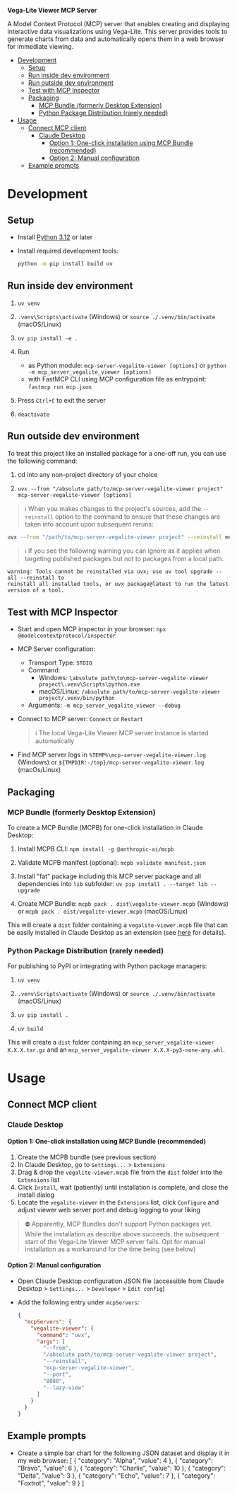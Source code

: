 **Vega-Lite Viewer MCP Server**

A Model Context Protocol (MCP) server that enables creating and displaying interactive data visualizations using Vega-Lite. This server provides tools to generate charts from data and automatically opens them in a web browser for immediate viewing.

- [Development](#development)
  - [Setup](#setup)
  - [Run inside dev environment](#run-inside-dev-environment)
  - [Run outside dev environment](#run-outside-dev-environment)
  - [Test with MCP Inspector](#test-with-mcp-inspector)
  - [Packaging](#packaging)
    - [MCP Bundle (formerly Desktop Extension)](#mcp-bundle-formerly-desktop-extension)
    - [Python Package Distribution (rarely needed)](#python-package-distribution-rarely-needed)
- [Usage](#usage)
  - [Connect MCP client](#connect-mcp-client)
    - [Claude Desktop](#claude-desktop)
      - [Option 1: One-click installation using MCP Bundle (recommended)](#option-1-one-click-installation-using-mcp-bundle-recommended)
      - [Option 2: Manual configuration](#option-2-manual-configuration)
  - [Example prompts](#example-prompts)

# Development

## Setup

- Install [Python 3.12](https://www.python.org/downloads) or later
- Install required development tools:
  
  ```bash
  python -m pip install build uv
  ```

## Run inside dev environment

1. `uv venv`

2. `.venv\Scripts\activate` (Windows) or `source ./.venv/bin/activate` (macOS/Linux)

3. `uv pip install -e .`

4. Run

    - as Python module: `mcp-server-vegalite-viewer [options]` or `python -m mcp_server_vegalite_viewer [options]`
    - with FastMCP CLI using MCP configuration file as entrypoint: `fastmcp run mcp.json`

5. Press `Ctrl+C` to exit the server

6. `deactivate`

## Run outside dev environment

To treat this project like an installed package for a one-off run, you can use the following command:

1. cd into any non-project directory of your choice

2. `uvx --from "/absolute path/to/mcp-server-vegalite-viewer project" mcp-server-vegalite-viewer [options]`

> :information_source: When you makes changes to the project's sources, add the `--reinstall` option to 
> the command to ensure that these changes are taken into account upon subsequent reruns:

```bash
uvx --from "/path/to/mcp-server-vegalite-viewer project" --reinstall mcp-server-vegalite-viewer [options]
```

> :information_source: If you see the following warning you can ignore as it applies when targeting published packages
> but not to packages from a local path.

```
warning: Tools cannot be reinstalled via uvx; use uv tool upgrade --all --reinstall to 
reinstall all installed tools, or uvx package@latest to run the latest version of a tool.
```

## Test with MCP Inspector

- Start and open MCP inspector in your browser: `npx @modelcontextprotocol/inspector`

- MCP Server configuration:
  - Transport Type: `STDIO`
  - Command: 
    - Windows: `\absolute path\to\mcp-server-vegalite-viewer project\.venv\Scripts\python.exe`
    - macOS/Linux: `/absolute path/to/mcp-server-vegalite-viewer project/.venv/bin/python`
  - Arguments: `-m mcp_server_vegalite_viewer --debug`

- Connect to MCP server: `Connect` or `Restart`

  > :information_source: The local Vega-Lite Viewer MCP server instance is started automatically

- Find MCP server logs in `%TEMP%\mcp-server-vegalite-viewer.log` (Windows) or `${TMPDIR:-/tmp}/mcp-server-vegalite-viewer.log` (macOs/Linux)

## Packaging

### MCP Bundle (formerly Desktop Extension)

To create a MCP Bundle (MCPB) for one-click installation in Claude Desktop:

1. Install MCPB CLI: `npm install -g @anthropic-ai/mcpb`

2. Validate MCPB manifest (optional): `mcpb validate manifest.json`

3. Install "fat" package including this MCP server package and all dependencies into `lib` subfolder: `uv pip install . --target lib --upgrade`

4. Create MCP Bundle: `mcpb pack . dist\vegalite-viewer.mcpb` (Windows) or `mcpb pack . dist/vegalite-viewer.mcpb` (macOS/Linux)

This will create a `dist` folder containing a `vegalite-viewer.mcpb` file that can be easily installed in Claude Desktop as an extension (see [here](https://www.anthropic.com/engineering/desktop-extensions) for details).

### Python Package Distribution (rarely needed)

For publishing to PyPI or integrating with Python package managers:

1. `uv venv`

2. `.venv\Scripts\activate` (Windows) or `source ./.venv/bin/activate` (macOS/Linux)

3. `uv pip install .`

4. `uv build`

This will create a `dist` folder containing an `mcp_server_vegalite-viewer X.X.X.tar.gz` and an `mcp_server_vegalite-viewer X.X.X-py3-none-any.whl`.

# Usage

## Connect MCP client

### Claude Desktop

#### Option 1: One-click installation using MCP Bundle (recommended)

1. Create the MCPB bundle (see previous section)
2. In Claude Desktop, go to `Settings...` > `Extensions`
3. Drag & drop the `vegalite-viewer.mcpb` file from the `dist` folder into the `Extensions` list
4. Click `Install`, wait (patiently) until installation is complete, and close the install dialog
5. Locate the `vegalite-viewer` in the `Extensions` list, click `Configure` and adjust viewer web server port and debug logging to your liking

> :no_entry: Apparently, MCP Bundles don't support Python packages yet. While the installation as describe above succeeds, the subsequent start of the Vega-Lite Viewer MCP server fails. Opt for manual installation as a workaround for the time being (see below)

#### Option 2: Manual configuration

- Open Claude Desktop configuration JSON file (accessible from Claude Desktop > `Settings...` > `Developer` > `Edit config`)
- Add the following entry under `mcpServers`:

  ```json
  {
    "mcpServers": {
      "vegalite-viewer": {
        "command": "uvx",
        "args": [
          "--from",
          "/absolute path/to/mcp-server-vegalite-viewer project",
          "--reinstall",
          "mcp-server-vegalite-viewer",
          "--port",
          "8080",
          "--lazy-view"
        ]
      }
    }
  }
  ```

## Example prompts

- Create a simple bar chart for the following JSON dataset and display it in my web browser: 
[
  {
      "category": "Alpha",
      "value": 4
  },
  {
      "category": "Bravo",
      "value": 6
  },
  {
      "category": "Charlie",
      "value": 10
  },
  {
      "category": "Delta",
      "value": 3
  },
  {
      "category": "Echo",
      "value": 7
  },
  {
      "category": "Foxtrot",
      "value": 9
  }
]